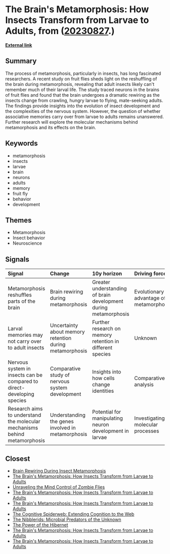 # __The Brain's Metamorphosis: How Insects Transform from Larvae to Adults__, from ([20230827](https://kghosh.substack.com/p/20230827).)

__[External link](https://www.quantamagazine.org/insect-brains-melt-and-rewire-during-metamorphosis-20230726/?utm_source=substack&utm_medium=email)__



## Summary

The process of metamorphosis, particularly in insects, has long fascinated researchers. A recent study on fruit flies sheds light on the reshuffling of the brain during metamorphosis, revealing that adult insects likely can't remember much of their larval life. The study traced neurons in the brains of fruit flies and found that the brain undergoes a dramatic rewiring as the insects change from crawling, hungry larvae to flying, mate-seeking adults. The findings provide insights into the evolution of insect development and the complexities of the nervous system. However, the question of whether associative memories carry over from larvae to adults remains unanswered. Further research will explore the molecular mechanisms behind metamorphosis and its effects on the brain.

## Keywords

* metamorphosis
* insects
* larvae
* brain
* neurons
* adults
* memory
* fruit fly
* behavior
* development

## Themes

* Metamorphosis
* Insect behavior
* Neuroscience

## Signals

| Signal                                                                    | Change                                                  | 10y horizon                                                     | Driving force                           |
|:--------------------------------------------------------------------------|:--------------------------------------------------------|:----------------------------------------------------------------|:----------------------------------------|
| Metamorphosis reshuffles parts of the brain                               | Brain rewiring during metamorphosis                     | Greater understanding of brain development during metamorphosis | Evolutionary advantage of metamorphosis |
| Larval memories may not carry over to adult insects                       | Uncertainty about memory retention during metamorphosis | Further research on memory retention in different species       | Unknown                                 |
| Nervous system in insects can be compared to direct-developing species    | Comparative study of nervous system development         | Insights into how cells change identities                       | Comparative analysis                    |
| Research aims to understand the molecular mechanisms behind metamorphosis | Understanding the genes involved in metamorphosis       | Potential for manipulating neuron development in larvae         | Investigating molecular processes       |

## Closest

* [Brain Rewiring During Insect Metamorphosis](bcf5820227220a93cb3923e1d8c64a6c)
* [The Brain's Metamorphosis: How Insects Transform from Larvae to Adults](25b20b3a3800f47c01aeec2e68e2af8f)
* [Unraveling the Mind Control of Zombie Flies](7716ffd31f1b9f566bacf04995fd94f9)
* [The Brain's Metamorphosis: How Insects Transform from Larvae to Adults](25b20b3a3800f47c01aeec2e68e2af8f)
* [The Brain's Metamorphosis: How Insects Transform from Larvae to Adults](25b20b3a3800f47c01aeec2e68e2af8f)
* [The Cognitive Spiderweb: Extending Cognition to the Web](870cf0da8080715e60bf3cef2094cc2a)
* [The Nibblerids: Microbial Predators of the Unknown](279ad1b21581f6a15ca206621c443c6d)
* [The Power of the Hibernet](9e74c32425eab87ba36167bfe05c8f2c)
* [The Brain's Metamorphosis: How Insects Transform from Larvae to Adults](25b20b3a3800f47c01aeec2e68e2af8f)
* [The Brain's Metamorphosis: How Insects Transform from Larvae to Adults](25b20b3a3800f47c01aeec2e68e2af8f)